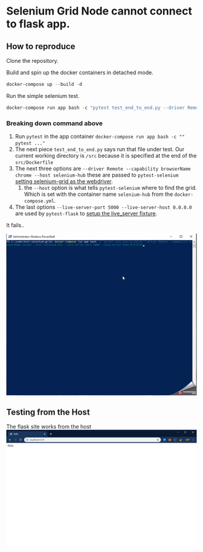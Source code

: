 # Selenium Grid Node cannot connect to flask app.

## How to reproduce
Clone the repository.

Build and spin up the docker containers in detached mode.
```powershell
docker-compose up --build -d
```

Run the simple selenium test.
```powershell
docker-compose run app bash -c "pytest test_end_to_end.py --driver Remote --capability browserName chrome --host selenium-hub --live-server-port 5000 --live-server-host 0.0.0.0"
```

### Breaking down command above
1. Run `pytest` in the app container `docker-compose run app bash -c "" pytest ..."`
2. The next piece `test_end_to_end.py` says run that file under test. Our current working directory is `/src` because it is specified at the end of the `src/Dockerfile`
3. The next three options are `--driver Remote --capability browserName chrome --host selenium-hub` these are passed to `pytest-selenium` [setting selenium-grid as the webdriver](https://pytest-selenium.readthedocs.io/en/latest/user_guide.html#selenium-server-grid).
    1. the `--host` option is what tells `pytest-selenium` where to find the grid. Which is set with the container name `selenium-hub` from the `docker-compose.yml`.
4. The last options `--live-server-port 5000 --live-server-host 0.0.0.0` are used by `pytest-flask` to [setup the live_server fixture](https://pytest-flask.readthedocs.io/en/latest/features.html#live-server-application-live-server).
 
 It fails..
 
 ![Test failing](docs/flask_failing.gif)
 
## Testing from the Host
The flask site works from the host
![Flask app working](docs/flask_app_from_host.png)
